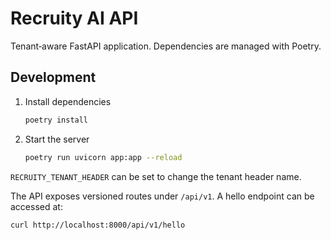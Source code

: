 # Recruity AI API

Tenant‑aware FastAPI application. Dependencies are managed with Poetry.

## Development

1. Install dependencies
   ```bash
   poetry install
   ```
2. Start the server
   ```bash
   poetry run uvicorn app:app --reload
   ```

`RECRUITY_TENANT_HEADER` can be set to change the tenant header name.

The API exposes versioned routes under `/api/v1`. A hello endpoint can be
accessed at:

```bash
curl http://localhost:8000/api/v1/hello
```